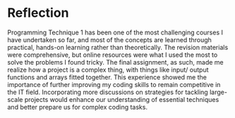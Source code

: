 # Reflection
Programming Technique 1 has been one of the most challenging courses I have undertaken so far, and most of the concepts are learned through practical, hands-on learning rather than theoretically. The revision materials were comprehensive, but online resources were what I used the most to solve the problems I found tricky. The final assignment, as such, made me realize how a project is a complex thing, with things like input/ output functions and arrays fitted together. This experience showed me the importance of further improving my coding skills to remain competitive in the IT field. Incorporating more discussions on strategies for tackling large-scale projects would enhance our understanding of essential techniques and better prepare us for complex coding tasks.
